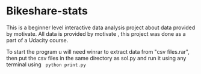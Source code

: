 # Bikeshare-stats
This is a beginner level interactive data analysis project about data provided by motivate.
All data is provided by motivate , this project was done as a part of a Udacity course.

To start the program u will need winrar to extract data from "csv files.rar", then put the csv files in the same directory as sol.py and run it using any terminal using ``` python print.py```
